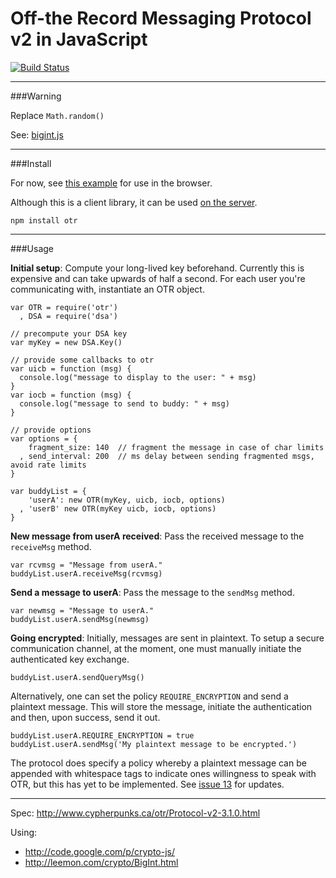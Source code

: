 Off-the Record Messaging Protocol v2 in JavaScript
==================================================

[![Build Status](https://secure.travis-ci.org/arlolra/otr.png?branch=master)](http://travis-ci.org/arlolra/otr)

---

###Warning

Replace `Math.random()`

See: [bigint.js](https://github.com/arlolra/otr/blob/9a1329b0d2d673bae714d4bc5b25109952ed0106/vendor/bigint.js#L62-63)

---

###Install

For now, see [this example](https://github.com/arlolra/otr/blob/master/test/browser.html) for use in the browser.

Although this is a client library, it can be used [on the server](https://github.com/arlolra/otr/blob/master/test/xmpp.js).

    npm install otr

---

###Usage

**Initial setup**: Compute your long-lived key beforehand. Currently this is
expensive and can take upwards of half a second. For each user you're
communicating with, instantiate an OTR object.

    var OTR = require('otr')
      , DSA = require('dsa')

    // precompute your DSA key
    var myKey = new DSA.Key()

    // provide some callbacks to otr
    var uicb = function (msg) {
      console.log("message to display to the user: " + msg)
    }
    var iocb = function (msg) {
      console.log("message to send to buddy: " + msg)
    }

    // provide options
    var options = {
        fragment_size: 140  // fragment the message in case of char limits
      , send_interval: 200  // ms delay between sending fragmented msgs, avoid rate limits
    }

    var buddyList = {
        'userA': new OTR(myKey, uicb, iocb, options)
      , 'userB' new OTR(myKey uicb, iocb, options)
    }

**New message from userA received**: Pass the received message to the `receiveMsg`
method.

    var rcvmsg = "Message from userA."
    buddyList.userA.receiveMsg(rcvmsg)

**Send a message to userA**: Pass the message to the `sendMsg` method.

    var newmsg = "Message to userA."
    buddyList.userA.sendMsg(newmsg)

**Going encrypted**: Initially, messages are sent in plaintext. To setup a secure
communication channel, at the moment, one must manually initiate the authenticated
key exchange.

    buddyList.userA.sendQueryMsg()

Alternatively, one can set the policy `REQUIRE_ENCRYPTION` and send a plaintext
message. This will store the message, initiate the authentication and then,
upon success, send it out.

    buddyList.userA.REQUIRE_ENCRYPTION = true
    buddyList.userA.sendMsg('My plaintext message to be encrypted.')

The protocol does specify a policy whereby a plaintext message can be appended
with whitespace tags to indicate ones willingness to speak with OTR, but this
has yet to be implemented. See [issue 13](https://github.com/arlolra/otr/issues/13)
for updates.

---

Spec: http://www.cypherpunks.ca/otr/Protocol-v2-3.1.0.html

Using:

- http://code.google.com/p/crypto-js/
- http://leemon.com/crypto/BigInt.html